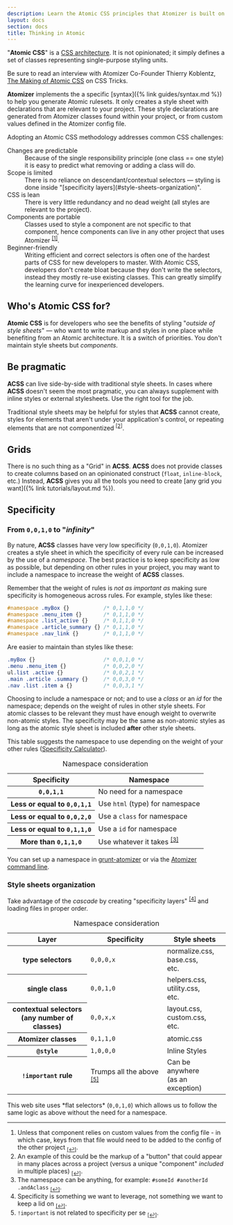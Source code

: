 ```yaml
---
description: Learn the Atomic CSS principles that Atomizer is built on.
layout: docs
section: docs
title: Thinking in Atomic
---
```


&quot;**Atomic CSS**&quot; is a [CSS architecture](http://www.smashingmagazine.com/2013/10/21/challenging-css-best-practices-atomic-approach/). It is not opinionated; it simply defines a set of classes representing single-purpose styling units.

<p class="noteBox info">Be sure to read an interview with Atomizer Co-Founder Thierry Koblentz, <a href="https://css-tricks.com/thierry-koblentz-atomic-css/">The Making of Atomic CSS</a> on CSS Tricks.</p>

**Atomizer** implements the a specific [syntax]({% link guides/syntax.md %}) to help you generate Atomic rulesets. It only creates a style sheet with declarations that are relevant to your project. These style declarations are generated from Atomizer classes found within your project, or from custom values defined in the Atomizer config file.

Adopting an Atomic CSS methodology addresses common CSS challenges:

<dl class="Mb(30px)">
    <dt class="Fs(i) C(--color-emphasis)">Changes are predictable</dt>
    <dd class="Mstart(20px) Mt(5px)">Because of the single responsibility principle (one class == one style) it is easy to predict what removing or adding a class will do.</dd>
    <dt class="Fs(i) C(#000)">Scope is limited</dt>
    <dd class="Mstart(20px) Mt(5px)">There is no reliance on descendant/contextual selectors &mdash; styling is done inside &quot;[specificity layers](#style-sheets-organization)&quot;.</dd>
    <dt class="Fs(i) C(#000)">CSS is lean</dt>
    <dd class="Mstart(20px) Mt(5px)">There is very little redundancy and no dead weight (all styles are relevant to the project).</dd>
    <dt class="Fs(i) C(#000)">Components are portable</dt>
    <dd class="Mstart(20px) Mt(5px)">Classes used to style a component are not specific to that component, hence components can live in any other project that uses Atomizer <sup><a href="#footnote" id="footnote-1">[1]</a></sup>.</dd>
    <dt class="Fs(i) C(#000)">Beginner-friendly</dt>
    <dd class="Mstart(20px) Mt(5px)">Writing efficient and correct selectors is often one of the hardest parts of CSS for new developers to master. With Atomic CSS, developers don&#39;t create bloat because they don&#39;t write the selectors, instead they mostly re-use existing classes. This can greatly simplify the learning curve for inexperienced developers.</dd>
</dl>

## Who&#39;s Atomic CSS for?

**Atomic CSS** is for developers who see the benefits of styling &quot;_outside of style sheets_&quot; &mdash; who want to write markup and styles in one place while benefiting from an Atomic architecture. It is a switch of priorities. You don&#39;t maintain style sheets but _components_.

## Be pragmatic

<b>ACSS</b> can live side-by-side with traditional style sheets. In cases where <b>ACSS</b> doesn&#39;t seem the most pragmatic, you can always supplement with inline styles or external stylesheets. Use the right tool for the job.

Traditional style sheets may be helpful for styles that <b>ACSS</b> cannot create, styles for elements that aren&#39;t under your application&#39;s control, or repeating elements that are not componentized <sup>[[2]](#footnote)<a id="footnote-2" class="D(ib)"></a></sup>.

## Grids

There is no such thing as a &quot;Grid&quot; in <b>ACSS</b>. <b>ACSS</b> does not provide classes to create columns based on an opinionated construct (<code>float</code>, <code>inline-block</code>, etc.) Instead, <b>ACSS</b> gives you all the tools you need to create [any grid you want]({% link tutorials/layout.md %}).

## Specificity

### From `0,0,1,0` to &quot;_infinity_&quot;

By nature, <b>ACSS</b> classes have very low specificity (`0,0,1,0`). Atomizer creates a style sheet in which the specificity of every rule can be increased by the use of a _namespace_. The best practice is to keep specificity as low as possible, but depending on other rules in your project, you may want to include a namespace to increase the weight of <b>ACSS</b> classes.

Remember that the weight of rules is _not as important as_ making sure specificity is homogeneous across rules. For example, styles like these:

```css
#namespace .myBox {}           /* 0,1,1,0 */
#namespace .menu_item {}       /* 0,1,1,0 */
#namespace .list_active {}     /* 0,1,1,0 */
#namespace .article_summary {} /* 0,1,1,0 */
#namespace .nav_link {}        /* 0,1,1,0 */
```

Are easier to maintain than styles like these:

```css
.myBox {}                      /* 0,0,1,0 */
.menu .menu_item {}            /* 0,0,2,0 */
ul.list .active {}             /* 0,0,2,1 */
.main .article .summary {}     /* 0,0,3,0 */
.nav .list .item a {}          /* 0,0,3,1 */
```

Choosing to include a namespace or not; and to use a _class_ or an _id_ for the namespace; depends on the weight of rules in other style sheets. For atomic classes to be relevant they must have enough weight to overwrite non-atomic styles. The specificity may be the same as non-atomic styles as long as the atomic style sheet is included **after** other style sheets.

This table suggests the namespace to use depending on the weight of your other rules ([Specificity Calculator](http://specificity.keegan.st/)).

<table class="Ta(start) W(100%)">
    <caption class="Hidden">Namespace consideration</caption>
    <thead>
        <tr>
            <th scope="col" class="P(10px)">Specificity</th>
            <th scope="col" class="P(10px)">Namespace</th>
        </tr>
    </thead>
    <tbody>
        <tr class="BdT Bdc(--color-blue-1)">
            <th scope="row" class="Va(t) Whs(nw) P(10px)"><code>0,0,1,1</code></th>
            <td class="Va(t) P(10px)">No need for a namespace</td>
        </tr>
        <tr class="BdT Bdc(--color-blue-1)">
            <th scope="row" class="Va(t) Whs(nw) P(10px)">Less or equal to <code>0,0,1,1</code></th>
            <td class="Va(t) P(10px)">Use <code>html</code> (type) for namespace</td>
        </tr>
        <tr class="BdT Bdc(--color-blue-1)">
            <th scope="row" class="Va(t) Whs(nw) P(10px)">Less or equal to <code>0,0,2,0</code></th>
            <td class="Va(t) P(10px)">Use a <code>class</code> for namespace</td>
        </tr>
        <tr class="BdT Bdc(--color-blue-1)">
            <th scope="row" class="Va(t) Whs(nw) P(10px)">Less or equal to <code>0,1,1,0</code></th>
            <td class="Va(t) P(10px)">Use a <code>id</code> for namespace</td>
        </tr>
            <tr class="BdT Bdc(--color-blue-1)">
                <th scope="row" class="Va(t) Whs(nw) P(10px)">More than <code>0,1,1,0</code></th>
                <td class="Va(t) P(10px)">Use whatever it takes <sup><a href="#footnote">[3]</a><a id="footnote-3" class="D(ib)"></a></sup></td>
            </tr>
    </tbody>
</table>

<p class="noteBox info">You can set up a namespace in <a href="https://github.com/acss-io/grunt-atomizer#examples">grunt-atomizer</a> or via the <a href="{% link installation.md %}#atomizer-cli">Atomizer command line</a>.</p>

### Style sheets organization

Take advantage of the _cascade_ by creating &quot;specificity layers&quot; <sup>[[4]](#footnote)<a id="footnote-4" class="D(ib)"></a></sup> and loading files in proper order.

<table class="Ta(start) Tbl(f) W(100%)">
    <caption class="Hidden">Namespace consideration</caption>
    <thead>
        <tr>
            <th scope="col" class="P(10px)">Layer</th>
            <th scope="col" class="P(10px)">Specificity</th>
            <th scope="col" class="P(10px)">Style sheets</th>
        </tr>
    </thead>
    <tbody>
        <tr class="BdT Bdc(--color-blue-1)">
            <th scope="row" class="Va(t) Whs(pl) P(10px)">type selectors</th>
            <td class="Va(t) P(10px)"><code>0,0,0,x</code></td>
            <td class="Va(t) P(10px)">normalize.css,<br> base.css,<br> etc.</td>
        </tr>
        <tr class="BdT Bdc(--color-blue-1)">
            <th scope="row" class="Va(t) Whs(pl) P(10px)">single class</th>
            <td class="Va(t) P(10px)"><code>0,0,1,0</code></td>
            <td class="Va(t) P(10px)">helpers.css,<br> utility.css,<br> etc.</td>
        </tr>
        <tr class="BdT Bdc(--color-blue-1)">
            <th scope="row" class="Va(t) Whs(pl) P(10px)">contextual selectors<br> (any number of classes)</th>
            <td class="Va(t) P(10px)"><code>0,0,x,x</code></td>
            <td class="Va(t) P(10px)">layout.css,<br> custom.css,<br> etc.</td>
        </tr>
        <tr class="BdT Bdc(--color-blue-1)">
            <th scope="row" class="Va(t) Whs(pl) P(10px)">Atomizer classes</th>
            <td class="Va(t) P(10px)"><code>0,1,1,0</code></td>
            <td class="Va(t) P(10px)">atomic.css</td>
        </tr>
        <tr class="BdT Bdc(--color-blue-1)">
            <th scope="row" class="Va(t) Whs(pl) P(10px)"><code>@style</code></th>
            <td class="Va(t) P(10px)"><code>1,0,0,0</code></td>
            <td class="Va(t) P(10px)">Inline Styles</td>
        </tr>
        <tr class="BdT Bdc(--color-blue-1)">
            <th scope="row" class="Va(t) Whs(pl) P(10px)"><code>!important</code> rule</th>
            <td class="Va(t) P(10px)">Trumps all the above <sup><a href="#footnote">[5]</a><a id="footnote-5" class="D(ib)"></a></sup></td>
            <td class="Va(t) P(10px)">Can be anywhere<br> (as an exception)</td>
        </tr>
    </tbody>
</table>

<p class="noteBox info">This web site uses *flat selectors* (<code>0,0,1,0</code>) which allows us to follow the same logic as above without the need for a namespace.</p>

---

<div id="footnote"></div>

1. Unless that component relies on custom values from the config file - in which case, keys from that file would need to be added to the config of the other project <sub>[[↩]](#footnote-1)</sub>.
1. An example of this could be the markup of a &quot;button&quot; that could appear in many places across a project (versus a unique &quot;component&quot; _included_ in multiple places) <sub>[[↩]](#footnote-2)</sub>.
1. The namespace can be anything, for example: `#someId #anotherId .andAclass` <sub>[[↩]](#footnote-3)</sub>.
1. Specificity is something we want to leverage, not something we want to keep a lid on <sub>[[↩]](#footnote-4)</sub>.
1. `!important` is not related to specificity per se <sub>[[↩]](#footnote-5)</sub>.

